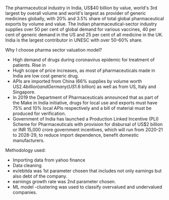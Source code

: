 The pharmaceutical industry in India, US$40 billion by value, world's 3rd largest by overall volume and world's largest as provider 
of generic medicines globally, with 20% and 3.5% share of total global pharmaceutical exports by volume and value. 
The Indian pharmaceutical-sector industry supplies over 50 per cent of global demand for various vaccines, 40 per cent of generic demand in the US and 
25 per cent of all medicine in the UK. India is the largest contributor in UNESC with over 50-60% share.

Why I choose pharma sector valuation model?
- High demand of drugs during coronavirus epidemic for treatment of patients. Rise in 
- Hugh scope of price increases, as most of pharmaceuticals made in India are low cost generic drug.
- APIs are imported from China (66% supplies by volume worth US$2.4 billion) and Germany (US$1.6 billion) as well as from US, Italy and Singapore.  
- In 2019 the Department of Pharmaceuticals announced that as part of the Make in India initiative, drugs for local use and 
exports must have 75% and 10% local APIs respectively and a bill of material must be produced for verification.
- Government of India has launched a Production Linked Incentive (PLI) Scheme for Pharmaceuticals with provision for disbursal of US$2 billion or
 INR 15,000 crore government incentives, which will run from 2020-21 to 2028-29, to reduce import dependence, benefit domestic manufacturers. 
 
 Methodology used:
 - Importing data from yahoo finance
 - Data cleaning 
 - ev/ebitda was 1st parameter chosen that includes not only earnings but also debt of the company.
 - earnings growth rate was 2nd parameter chosen. 
 - ML model -clustering was used to classify overvalued and undervalued companies.  





